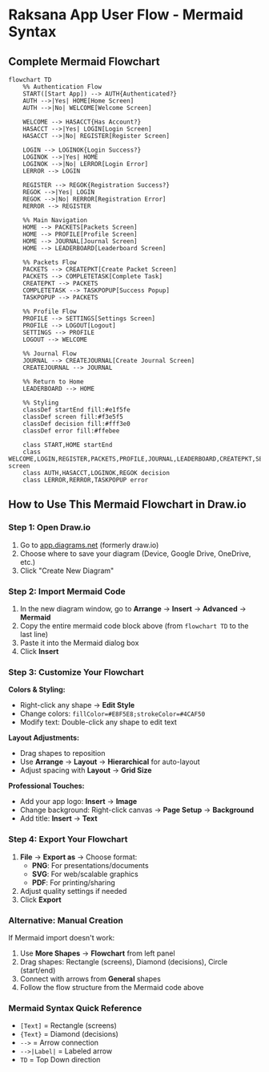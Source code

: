 # Raksana App User Flow - Mermaid Syntax

## Complete Mermaid Flowchart

```mermaid
flowchart TD
    %% Authentication Flow
    START([Start App]) --> AUTH{Authenticated?}
    AUTH -->|Yes| HOME[Home Screen]
    AUTH -->|No| WELCOME[Welcome Screen]
    
    WELCOME --> HASACCT{Has Account?}
    HASACCT -->|Yes| LOGIN[Login Screen]
    HASACCT -->|No| REGISTER[Register Screen]
    
    LOGIN --> LOGINOK{Login Success?}
    LOGINOK -->|Yes| HOME
    LOGINOK -->|No| LERROR[Login Error]
    LERROR --> LOGIN
    
    REGISTER --> REGOK{Registration Success?}
    REGOK -->|Yes| LOGIN
    REGOK -->|No| RERROR[Registration Error]
    RERROR --> REGISTER
    
    %% Main Navigation
    HOME --> PACKETS[Packets Screen]
    HOME --> PROFILE[Profile Screen]
    HOME --> JOURNAL[Journal Screen]
    HOME --> LEADERBOARD[Leaderboard Screen]
    
    %% Packets Flow
    PACKETS --> CREATEPKT[Create Packet Screen]
    PACKETS --> COMPLETETASK[Complete Task]
    CREATEPKT --> PACKETS
    COMPLETETASK --> TASKPOPUP[Success Popup]
    TASKPOPUP --> PACKETS
    
    %% Profile Flow
    PROFILE --> SETTINGS[Settings Screen]
    PROFILE --> LOGOUT[Logout]
    SETTINGS --> PROFILE
    LOGOUT --> WELCOME
    
    %% Journal Flow
    JOURNAL --> CREATEJOURNAL[Create Journal Screen]
    CREATEJOURNAL --> JOURNAL
    
    %% Return to Home
    LEADERBOARD --> HOME
    
    %% Styling
    classDef startEnd fill:#e1f5fe
    classDef screen fill:#f3e5f5
    classDef decision fill:#fff3e0
    classDef error fill:#ffebee
    
    class START,HOME startEnd
    class WELCOME,LOGIN,REGISTER,PACKETS,PROFILE,JOURNAL,LEADERBOARD,CREATEPKT,SETTINGS,CREATEJOURNAL screen
    class AUTH,HASACCT,LOGINOK,REGOK decision
    class LERROR,RERROR,TASKPOPUP error
```

## How to Use This Mermaid Flowchart in Draw.io

### Step 1: Open Draw.io
1. Go to [app.diagrams.net](https://app.diagrams.net) (formerly draw.io)
2. Choose where to save your diagram (Device, Google Drive, OneDrive, etc.)
3. Click "Create New Diagram"

### Step 2: Import Mermaid Code
1. In the new diagram window, go to **Arrange** → **Insert** → **Advanced** → **Mermaid**
2. Copy the entire mermaid code block above (from `flowchart TD` to the last line)
3. Paste it into the Mermaid dialog box
4. Click **Insert**

### Step 3: Customize Your Flowchart
**Colors & Styling:**
- Right-click any shape → **Edit Style**
- Change colors: `fillColor=#E8F5E8;strokeColor=#4CAF50`
- Modify text: Double-click any shape to edit text

**Layout Adjustments:**
- Drag shapes to reposition
- Use **Arrange** → **Layout** → **Hierarchical** for auto-layout
- Adjust spacing with **Layout** → **Grid Size**

**Professional Touches:**
- Add your app logo: **Insert** → **Image**
- Change background: Right-click canvas → **Page Setup** → **Background**
- Add title: **Insert** → **Text**

### Step 4: Export Your Flowchart
1. **File** → **Export as** → Choose format:
   - **PNG**: For presentations/documents
   - **SVG**: For web/scalable graphics
   - **PDF**: For printing/sharing
2. Adjust quality settings if needed
3. Click **Export**

### Alternative: Manual Creation
If Mermaid import doesn't work:
1. Use **More Shapes** → **Flowchart** from left panel
2. Drag shapes: Rectangle (screens), Diamond (decisions), Circle (start/end)
3. Connect with arrows from **General** shapes
4. Follow the flow structure from the Mermaid code above

### Mermaid Syntax Quick Reference
- `[Text]` = Rectangle (screens)
- `{Text}` = Diamond (decisions) 
- `-->` = Arrow connection
- `-->|Label|` = Labeled arrow
- `TD` = Top Down direction
